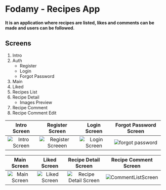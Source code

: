 # Fodamy - Recipes App

**It is an application where recipes are listed, likes and comments can be made and users can be followed.**
## Screens

1. Intro
2. Auth
    - Register
    - Login
    - Forgot Password
6. Main
7. Liked
8. Recipes List
9. Recipe Detail
    - Images Preview
10. Recipe Comment
11. Recipe Comment Edit



| Intro Screen | Register Screen | Login Screen | Forgot Password Screen |
|:---------------:|:---------------:|:---------------:|:---------------:|
|![Intro Screen](https://user-images.githubusercontent.com/79257297/161929153-13399fe8-6d77-4ec3-9899-1fa8f2f4ce20.png)|![Register Screeen](https://user-images.githubusercontent.com/79257297/161929076-fc32fe9d-6cda-4335-8d67-1cd2031d441e.png)|![Login Screen](https://user-images.githubusercontent.com/79257297/161929058-3319bff3-4125-4c90-829f-d8d8e868e5b7.png)|![forgot password](https://user-images.githubusercontent.com/79257297/161929080-15f1520a-bde9-44fe-9c3a-e8a8af9372f8.png)

| Main Screen | Liked Screen | Recipe Detail Screen | Recipe Comment Screen |
|:---------------:|:---------------:|:---------------:|:---------------:|
|![Main Screen](https://user-images.githubusercontent.com/79257297/162162132-5366e0ef-6a69-4f18-a55f-d3cb5c8bcd1f.png)|![Liked Screen](https://user-images.githubusercontent.com/79257297/162162152-8043b7ea-0ce9-46c2-9ef3-537dbc6fddda.png)|![Recipe Detail Screen](https://user-images.githubusercontent.com/79257297/162162172-406d966f-83c1-4b52-9c38-723dec7a5b00.png)|![CommentListScreen](https://user-images.githubusercontent.com/79257297/162167962-0c3a9571-48fc-4ab2-b3eb-626563da7980.png)










